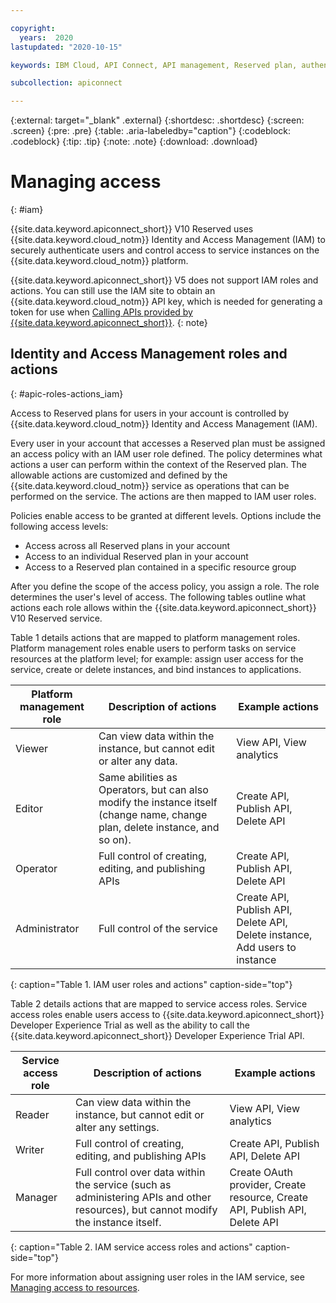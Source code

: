 ```yaml
---

copyright:
  years:  2020
lastupdated: "2020-10-15"

keywords: IBM Cloud, API Connect, API management, Reserved plan, authentication, IAM, access management, service ID, API key, user roles, user actions

subcollection: apiconnect

---
```


{:external: target="_blank" .external} 
{:shortdesc: .shortdesc}
{:screen: .screen}
{:pre: .pre}
{:table: .aria-labeledby="caption"}
{:codeblock: .codeblock}
{:tip: .tip}
{:note: .note}
{:download: .download}

# Managing access
{: #iam}

{{site.data.keyword.apiconnect_short}} V10 Reserved uses {{site.data.keyword.cloud_notm}} Identity and Access Management (IAM) to securely authenticate users and control access to service instances on the {{site.data.keyword.cloud_notm}} platform.

{{site.data.keyword.apiconnect_short}} V5 does not support IAM roles and actions. You can still use the IAM site to obtain an {{site.data.keyword.cloud_notm}} API key, which is needed for generating a token for use when [Calling APIs provided by {{site.data.keyword.apiconnect_short}}](/docs/apiconnect?topic=apiconnect-call-apic-apis).
{: note}


## Identity and Access Management roles and actions
{: #apic-roles-actions_iam}

Access to Reserved plans for users in your account is controlled by {{site.data.keyword.cloud_notm}} Identity and Access Management (IAM). 

Every user in your account that accesses a Reserved plan must be assigned an access policy with an IAM user role defined. The policy determines what actions a user can perform within the context of the Reserved plan. The allowable actions are customized and defined by the {{site.data.keyword.cloud_notm}} service as operations that can be performed on the service. The actions are then mapped to IAM user roles.

Policies enable access to be granted at different levels. Options include the following access levels: 

* Access across all Reserved plans in your account
* Access to an individual Reserved plan in your account
* Access to a Reserved plan contained in a specific resource group

After you define the scope of the access policy, you assign a role. The role determines the user's level of access. The following tables outline what actions each role allows within the {{site.data.keyword.apiconnect_short}} V10 Reserved service.

Table 1 details actions that are mapped to platform management roles. Platform management roles enable users to perform tasks on service resources at the platform level; for example: assign user access for the service, create or delete instances, and bind instances to applications.

| Platform management role | Description of actions | Example actions                                                 |
| ------------------------ |----------------------- | --------------------------------------------------------------- |
| Viewer                   | Can view data within the instance, but cannot edit or alter any data. | View API, View analytics |
| Editor                   | Same abilities as Operators, but can also modify the instance itself (change name, change plan, delete instance, and so on). | Create API, Publish API, Delete API |                    |
| Operator                 | Full control of creating, editing, and publishing APIs | Create API, Publish API, Delete API  |
| Administrator            | Full control of the service | Create API, Publish API, Delete API, Delete instance, Add users to instance  |
{: caption="Table 1. IAM user roles and actions" caption-side="top"}


Table 2 details actions that are mapped to service access roles. Service access roles enable users access to {{site.data.keyword.apiconnect_short}} Developer Experience Trial as well as the ability to call the {{site.data.keyword.apiconnect_short}} Developer Experience Trial API.

| Service access role | Description of actions | Example actions                                                 |
| ------------------- |----------------------- | --------------------------------------------------------------- |
| Reader              | Can view data within the instance, but cannot edit or alter any settings. | View API, View analytics |
| Writer              | Full control of creating, editing, and publishing APIs | Create API, Publish API, Delete API |
| Manager             | Full control over data within the service (such as administering APIs and other resources), but cannot modify the instance itself. | Create OAuth provider, Create resource, Create API, Publish API, Delete API  |
{: caption="Table 2. IAM service access roles and actions" caption-side="top"}

For more information about assigning user roles in the IAM service, see [Managing access to resources](/docs/account?topic=iam-iammanidaccser#iammanidaccser).
